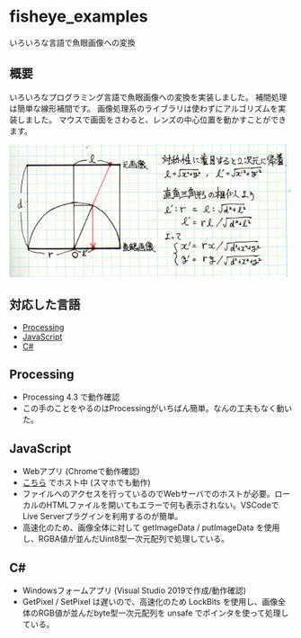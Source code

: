 # fisheye_examples
いろいろな言語で魚眼画像への変換

## 概要
いろいろなプログラミング言語で魚眼画像への変換を実装しました。
補間処理は簡単な線形補間です。
画像処理系のライブラリは使わずにアルゴリズムを実装しました。
マウスで画面をさわると、レンズの中心位置を動かすことができます。

![図](./figure.jpg)

## 対応した言語
- [Processing](fisheye_processing)
- [JavaScript](fisheye_js)
- [C#](fisheye_cs)

## Processing
- Processing 4.3 で動作確認
- この手のことをやるのはProcessingがいちばん簡単。なんの工夫もなく動いた。

## JavaScript
- Webアプリ (Chromeで動作確認)
- [こちら](https://licheng.sakura.ne.jp/hatena15/fisheye_js/) でホスト中 (スマホでも動作)
- ファイルへのアクセスを行っているのでWebサーバでのホストが必要。ローカルのHTMLファイルを開いてもエラーで何も表示されない。VSCodeでLive Serverプラグインを利用するのが簡単。
- 高速化のため、画像全体に対して getImageData / putImageData を使用し、RGBA値が並んだUint8型一次元配列で処理している。

## C#
- Windowsフォームアプリ (Visual Studio 2019で作成/動作確認)
- GetPixel / SetPixel は遅いので、高速化のため LockBits を使用し、画像全体のRGB値が並んだbyte型一次元配列を unsafe でポインタを使って処理している。



